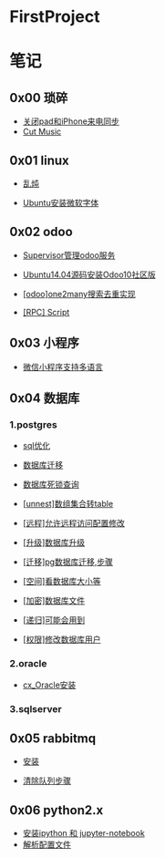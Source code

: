 # FirstProject

# 笔记

## 0x00 琐碎

* [关闭pad和iPhone来电同步](notebook/trivial/关闭pad和iPhone来电同步.md)
* [Cut Music](py-music/readme.md)

## 0x01 linux

* [乱炖](notebook/linux/乱炖.md)

* [Ubuntu安装微软字体](notebook/linux/Ubuntu安装微软字体.md)


## 0x02 odoo

* [Supervisor管理odoo服务](notebook/odoo/Supervisor管理odoo服务.md)

* [Ubuntu14.04源码安装Odoo10社区版](notebook/odoo/Ubuntu14.04源码安装Odoo10社区版.md)

* [[odoo]one2many搜索去重实现](notebook/odoo/[odoo]one2many搜索去重实现.md)

* [[RPC]  Script](odoo_script/rpc-script/rpcodoo.py)


## 0x03 小程序

*  [微信小程序支持多语言](notebook/weapp/微信小程序支持多语言.md)

## 0x04 数据库

### 1.postgres

* [sql优化](notebook/database/sql优化.md)

* [数据库迁移](notebook/database/postgres/数据库迁移.md)

* [数据库死锁查询](notebook/database/postgres/数据库死锁查询.md)

* [[unnest]数组集合转table](notebook/database/postgres/[unnest]数组集合转table.md)

* [[远程]允许远程访问配置修改](notebook/database/postgres/[远程]允许远程访问配置修改.md)

* [[升级]数据库升级](notebook/database/postgres/[升级]数据库升级.md)

* [[迁移]pg数据库迁移,步骤](notebook/database/postgres/[迁移]pg数据库迁移,步骤.md)

* [[空间]看数据库大小等](notebook/database/postgres/[空间]看数据库大小等.md)

* [[加密]数据库文件](notebook/database/postgres/[加密]数据库文件.md)

* [[递归]可能会用到](notebook/database/postgres/[递归]可能会用到.md)

* [[权限]修改数据库用户](notebook/database/postgres/[权限]修改数据库用户.md)

### 2.oracle

* [cx_Oracle安装](notebook/database/oracle/cx_Oracle安装.md)

### 3.sqlserver

## 0x05 rabbitmq

* [安装](notebook/rabbitmq/安装mq.md)

* [清除队列步骤](notebook/rabbitmq/清除队列步骤.md)

## 0x06 python2.x

* [安装ipython 和 jupyter-notebook](notebook/python/安装ipython&jupyter-notebook(python2.x).md)
* [解析配置文件](other_tools/parse_conf_file/解析配置文件.md)
